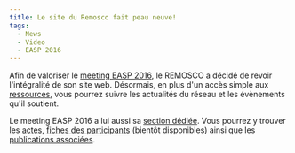 ```yaml
---
title: Le site du Remosco fait peau neuve!
tags:
  - News
  - Video
  - EASP 2016
---
```

Afin de valoriser le [meeting EASP 2016](http://github.com), le REMOSCO a décidé de revoir l'intégralité de son site web. Désormais, en plus d'un accès simple aux [ressources](http://github.com), vous pourrez suivre les actualités du réseau et les évènements qu'il soutient.

Le meeting EASP 2016 a lui aussi sa [section dédiée](http://github.com). Vous pourrez y trouver les [actes](http://github.com), [fiches des participants](http://github.com) (bientôt disponibles) ainsi que les [publications associées](http://github.com).
